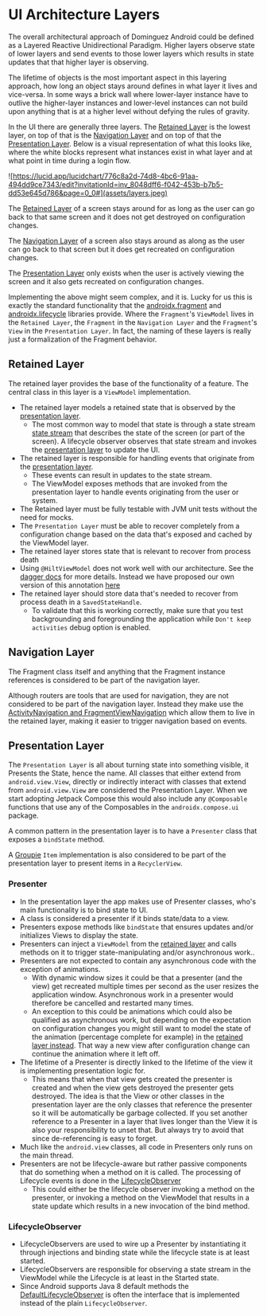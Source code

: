 # UI Architecture Layers

The overall architectural approach of Dominguez Android could be defined as a Layered Reactive Unidirectional Paradigm. Higher layers observe state of lower layers and send events to those lower layers which results in state updates that that higher layer is observing.

The lifetime of objects is the most important aspect in this layering approach, how long an object stays around defines in what layer it lives and vice-versa. In some ways a brick wall where lower-layer instance have to outlive the higher-layer instances and lower-level instances can not build upon anything that is at a higher level without defying the rules of gravity.

In the UI there are generally three layers. The [Retained Layer](#retained-layer) is the lowest layer, on top of that is the [Navigation Layer](#navigation-layer) and on top of that the [Presentation Layer](#presentation-layer). Below is a visual representation of what this looks like, where the white blocks represent what instances exist in what layer and at what point in time during a login flow.

![https://lucid.app/lucidchart/776c8a2d-74d8-4bc6-91aa-494dd9ce7343/edit?invitationId=inv_8048dff6-f042-453b-b7b5-dd53e645d786&page=0_0#](assets/layers.jpeg)

The [Retained Layer](#retained-layer) of a screen stays around for as long as the user can go back to that same screen and it does not get destroyed on configuration changes.

The [Navigation Layer](#navigation-layer) of a screen also stays around as along as the user can go back to that screen but it does get recreated on configuration changes.

The [Presentation Layer](#presentation-layer) only exists when the user is actively viewing the screen and it also gets recreated on configuration changes.

Implementing the above might seem complex, and it is. Lucky for us this is exactly the standard functionality that the [androidx.fragment](https://developer.android.com/jetpack/androidx/releases/fragment) and [androidx.lifecycle](https://developer.android.com/jetpack/androidx/releases/lifecycle) libraries provide. Where the `Fragment`'s `ViewModel` lives in the `Retained Layer`, the `Fragment` in the `Navigation Layer` and the `Fragment`'s `View` in the `Presentation Layer`. In fact, the naming of these layers is really just a formalization of the Fragment behavior.

## Retained Layer

The retained layer provides the base of the functionality of a feature. The central class in this layer is a `ViewModel` implementation.

- The retained layer models a retained state that is observed by the [presentation layer](#presentation-layer).
    - The most common way to model that state is through a state stream [state stream](state-streams.md) that describes the state of the screen (or part of the screen). A lifecycle observer observes that state stream and invokes the [presentation layer](#presentation-layer) to update the UI.
- The retained layer is responsible for handling events that originate from the [presentation layer](#presentation-layer).
    - These events can result in updates to the state stream.
    - The ViewModel exposes methods that are invoked from the presentation layer to handle events originating from the user or system.
- The Retained layer must be fully testable with JVM unit tests without the need for mocks.
- The `Presentation Layer` must be able to recover completely from a configuration change based on the data that's exposed and cached by the ViewModel layer.
- The retained layer stores state that is relevant to recover from process death
- Using `@HiltViewModel` does not work well with our architecture. See the [dagger docs](../resources/dagger.md#hiltviewmodel) for more details. Instead we have proposed our own version of this annotation [here](../resources/dagger.md#fragmentviewmodel-and-activityviewmodel)
- The retained layer should store data that's needed to recover from process death in a `SavedStateHandle`.
    - To validate that this is working correctly, make sure that you test backgrounding and foregrounding the application while `Don't keep activities` debug option is enabled.

## Navigation Layer

The Fragment class itself and anything that the Fragment instance references is considered to be part of the navigation layer.

Although routers are tools that are used for navigation, they are not considered to be part of the navigation layer. Instead they make use the [ActivityNavigation and FragmentViewNavigation](https://github.bamtech.co/Android/Dmgz/blob/development/core-ui-framework/docs/NAVIGATION.md) which allow them to live in the retained layer, making it easier to trigger navigation based on events.

## Presentation Layer

The `Presentation Layer` is all about turning state into something visible, it Presents the State, hence the name. All classes that either extend from `android.view.View`, directly or indirectly interact with classes that extend from `android.view.View` are considered the Presentation Layer. When we start adopting Jetpack Compose this would also include any `@Composable` functions that use any of the Composables in the `androidx.compose.ui` package.

A common pattern in the presentation layer is to have a `Presenter` class that exposes a `bindState` method.

A [Groupie](https://github.com/lisawray/groupie) `Item` implementation is also considered to be part of the presentation layer to present items in a `RecyclerView`.

### Presenter

- In the presentation layer the app makes use of Presenter classes, who's main functionality is to bind state to UI.
- A class is considered a presenter if it binds state/data to a view.
- Presenters expose methods like `bindState` that ensures updates and/or initializes Views to display the state.
- Presenters can inject a `ViewModel` from the [retained layer](#retained-layer) and calls methods on it to trigger state-manipulating and/or asynchronous work..
- Presenters are not expected to contain any asynchronous code with the exception of animations.
    - With dynamic window sizes it could be that a presenter (and the view) get recreated multiple times per second as the user resizes the application window. Asynchronous work in a presenter would therefore be cancelled and restarted many times.
    - An exception to this could be animations which could also be qualified as asynchronous work, but depending on the expectation on configuration changes you might still want to model the state of the animation (percentage complete for example) in the [retained layer instead](#retained-layer). That way a new view after configuration change can continue the animation where it left off.
- The lifetime of a Presenter is directly linked to the lifetime of the view it is implementing presentation logic for.
    - This means that when that view gets created the presenter is created and when the view gets destroyed the presenter gets destroyed. The idea is that the View or other classes in the presentation layer are the only classes that reference the presenter so it will be automatically be garbage collected. If you set another reference to a Presenter in a layer that lives longer than the View it is also your responsibility to unset that. But always try to avoid that since de-referencing is easy to forget.
- Much like the `android.view` classes, all code in Presenters only runs on the main thread.
- Presenters are not be lifecycle-aware but rather passive components that do something when a method on it is called. The processing of Lifecycle events is done in the [LifecycleObserver](#lifecycleobserver)
    - This could either be the lifecycle observer invoking a method on the presenter, or invoking a method on the ViewModel that results in a state update which results in a new invocation of the bind method.

### LifecycleObserver

- LifecycleObservers are used to wire up a Presenter by instantiating it through injections and binding state while the lifecycle state is at least started.
- LifecycleObservers are responsible for observing a state stream in the ViewModel while the Lifecycle is at least in the Started state.
- Since Android supports Java 8 default methods the [DefaultLifecycleObserver](https://developer.android.com/reference/androidx/lifecycle/DefaultLifecycleObserver) is often the interface that is implemented instead of the plain `LifecycleObserver`.
